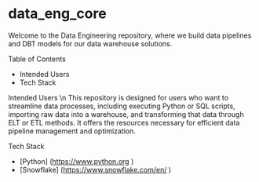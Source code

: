 # data_eng_core
Welcome to the Data Engineering repository, where we build data pipelines and DBT models for our data warehouse solutions.

Table of Contents
  - Intended Users
  - Tech Stack

Intended Users \n
This repository is designed for users who want to streamline data processes, including executing Python or SQL scripts, importing raw data into a warehouse, and transforming that data through ELT or ETL methods. It offers the resources necessary for efficient data pipeline management and optimization.

Tech Stack
  - [Python] (https://www.python.org )
  - [Snowflake] (https://www.snowflake.com/en/ )
